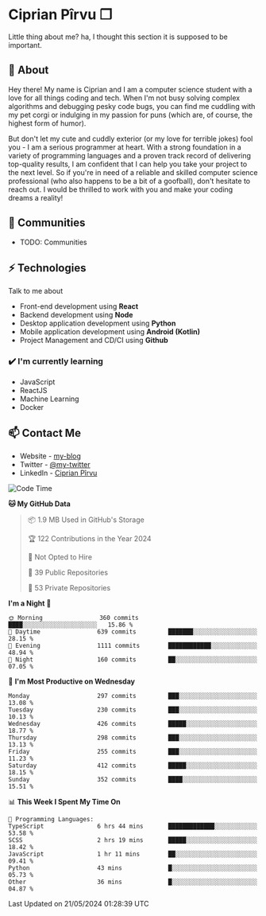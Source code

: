 # Ciprian Pîrvu ❐

Little thing about me? ha, I thought this section it is supposed to be important.

## 🧐 About

Hey there! My name is Ciprian and I am a computer science student with a love for all things coding and tech. When I'm not busy solving complex algorithms and debugging pesky code bugs, you can find me cuddling with my pet corgi or indulging in my passion for puns (which are, of course, the highest form of humor).

But don't let my cute and cuddly exterior (or my love for terrible jokes) fool you - I am a serious programmer at heart. With a strong foundation in a variety of programming languages and a proven track record of delivering top-quality results, I am confident that I can help you take your project to the next level. So if you're in need of a reliable and skilled computer science professional (who also happens to be a bit of a goofball), don't hesitate to reach out. I would be thrilled to work with you and make your coding dreams a reality!

## 👯 Communities

-   TODO: Communities

## ⚡ Technologies

Talk to me about

-   Front-end development using **React**
-   Backend development using **Node**
-   Desktop application development using **Python**
-   Mobile application development using **Android (Kotlin)**
-   Project Management and CD/CI using **Github**

### ✔️ I'm currently learning

-   JavaScript
-   ReactJS
-   Machine Learning
-   Docker

## 📫 Contact Me

-   Website - [my-blog]()
-   Twitter - [@my-twitter]()
-   LinkedIn - [Ciprian Pîrvu](https://www.linkedin.com/in/p%C3%AErvu-ciprian-cristian-4415991b1/)

<!--START_SECTION:waka-->
![Code Time](http://img.shields.io/badge/Code%20Time-2%2C061%20hrs%2046%20mins-blue)

**🐱 My GitHub Data** 

> 📦 1.9 MB Used in GitHub's Storage 
 > 
> 🏆 122 Contributions in the Year 2024
 > 
> 🚫 Not Opted to Hire
 > 
> 📜 39 Public Repositories 
 > 
> 🔑 53 Private Repositories 
 > 
**I'm a Night 🦉** 

```text
🌞 Morning                360 commits         ████░░░░░░░░░░░░░░░░░░░░░   15.86 % 
🌆 Daytime                639 commits         ███████░░░░░░░░░░░░░░░░░░   28.15 % 
🌃 Evening                1111 commits        ████████████░░░░░░░░░░░░░   48.94 % 
🌙 Night                  160 commits         ██░░░░░░░░░░░░░░░░░░░░░░░   07.05 % 
```
📅 **I'm Most Productive on Wednesday** 

```text
Monday                   297 commits         ███░░░░░░░░░░░░░░░░░░░░░░   13.08 % 
Tuesday                  230 commits         ███░░░░░░░░░░░░░░░░░░░░░░   10.13 % 
Wednesday                426 commits         █████░░░░░░░░░░░░░░░░░░░░   18.77 % 
Thursday                 298 commits         ███░░░░░░░░░░░░░░░░░░░░░░   13.13 % 
Friday                   255 commits         ███░░░░░░░░░░░░░░░░░░░░░░   11.23 % 
Saturday                 412 commits         █████░░░░░░░░░░░░░░░░░░░░   18.15 % 
Sunday                   352 commits         ████░░░░░░░░░░░░░░░░░░░░░   15.51 % 
```


📊 **This Week I Spent My Time On** 

```text
💬 Programming Languages: 
TypeScript               6 hrs 44 mins       █████████████░░░░░░░░░░░░   53.58 % 
SCSS                     2 hrs 19 mins       █████░░░░░░░░░░░░░░░░░░░░   18.42 % 
JavaScript               1 hr 11 mins        ██░░░░░░░░░░░░░░░░░░░░░░░   09.41 % 
Python                   43 mins             █░░░░░░░░░░░░░░░░░░░░░░░░   05.73 % 
Other                    36 mins             █░░░░░░░░░░░░░░░░░░░░░░░░   04.87 % 
```


 Last Updated on 21/05/2024 01:28:39 UTC
<!--END_SECTION:waka-->
